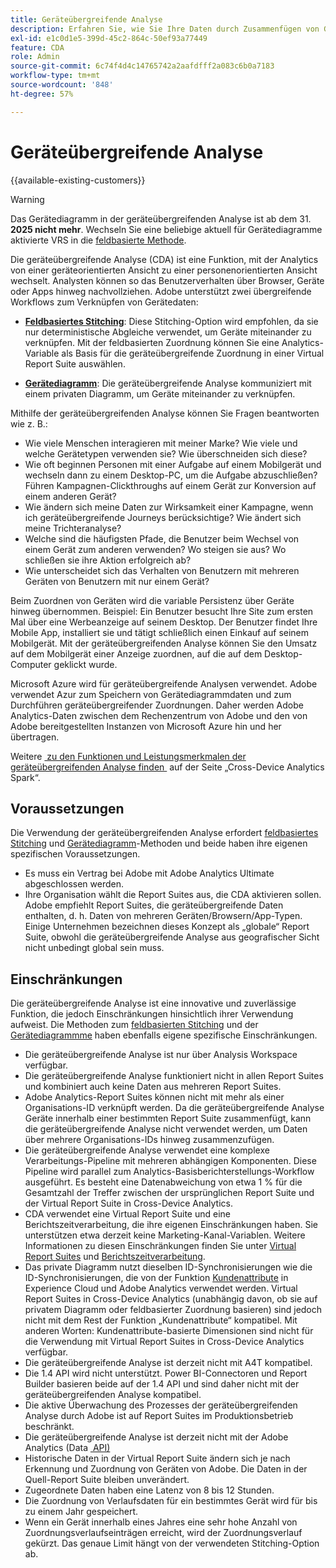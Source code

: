 ```yaml
---
title: Geräteübergreifende Analyse
description: Erfahren Sie, wie Sie Ihre Daten durch Zusammenfügen von Gerätedaten von geräteorientiert zu personenorientiert ändern.
exl-id: e1c0d1e5-399d-45c2-864c-50ef93a77449
feature: CDA
role: Admin
source-git-commit: 6c74f4d4c14765742a2aafdfff2a083c6b0a7183
workflow-type: tm+mt
source-wordcount: '848'
ht-degree: 57%

---
```


# Geräteübergreifende Analyse

{{available-existing-customers}}

>[!WARNING]
>
>Das Gerätediagramm in der geräteübergreifenden Analyse ist ab dem 31. **2025 nicht mehr**. Wechseln Sie eine beliebige aktuell für Gerätediagramme aktivierte VRS in die [feldbasierte Methode](/help/components/cda/field-based-stitching.md).
>


Die geräteübergreifende Analyse (CDA) ist eine Funktion, mit der Analytics von einer geräteorientierten Ansicht zu einer personenorientierten Ansicht wechselt. Analysten können so das Benutzerverhalten über Browser, Geräte oder Apps hinweg nachvollziehen. Adobe unterstützt zwei übergreifende Workflows zum Verknüpfen von Gerätedaten:

* [**Feldbasiertes Stitching**](field-based-stitching.md): Diese Stitching-Option wird empfohlen, da sie nur deterministische Abgleiche verwendet, um Geräte miteinander zu verknüpfen.
Mit der feldbasierten Zuordnung können Sie eine Analytics-Variable als Basis für die geräteübergreifende Zuordnung in einer Virtual Report Suite auswählen.

* [**Gerätediagramm**](device-graph.md): Die geräteübergreifende Analyse kommuniziert mit einem privaten Diagramm, um Geräte miteinander zu verknüpfen.

Mithilfe der geräteübergreifenden Analyse können Sie Fragen beantworten wie z. B.:

* Wie viele Menschen interagieren mit meiner Marke? Wie viele und welche Gerätetypen verwenden sie? Wie überschneiden sich diese?
* Wie oft beginnen Personen mit einer Aufgabe auf einem Mobilgerät und wechseln dann zu einem Desktop-PC, um die Aufgabe abzuschließen? Führen Kampagnen-Clickthroughs auf einem Gerät zur Konversion auf einem anderen Gerät?
* Wie ändern sich meine Daten zur Wirksamkeit einer Kampagne, wenn ich geräteübergreifende Journeys berücksichtige? Wie ändert sich meine Trichteranalyse?
* Welche sind die häufigsten Pfade, die Benutzer beim Wechsel von einem Gerät zum anderen verwenden? Wo steigen sie aus? Wo schließen sie ihre Aktion erfolgreich ab?
* Wie unterscheidet sich das Verhalten von Benutzern mit mehreren Geräten von Benutzern mit nur einem Gerät?

Beim Zuordnen von Geräten wird die variable Persistenz über Geräte hinweg übernommen. Beispiel: Ein Benutzer besucht Ihre Site zum ersten Mal über eine Werbeanzeige auf seinem Desktop. Der Benutzer findet Ihre Mobile App, installiert sie und tätigt schließlich einen Einkauf auf seinem Mobilgerät. Mit der geräteübergreifenden Analyse können Sie den Umsatz auf dem Mobilgerät einer Anzeige zuordnen, auf die auf dem Desktop-Computer geklickt wurde.

Microsoft Azure wird für geräteübergreifende Analysen verwendet. Adobe verwendet Azur zum Speichern von Gerätediagrammdaten und zum Durchführen geräteübergreifender Zuordnungen. Daher werden Adobe Analytics-Daten zwischen dem Rechenzentrum von Adobe und den von Adobe bereitgestellten Instanzen von Microsoft Azure hin und her übertragen.

Weitere [&#x200B; zu den Funktionen und Leistungsmerkmalen der geräteübergreifenden Analyse finden &#x200B;](https://express.adobe.com/page/8ZpjsX6Lp5XTM/) auf der Seite „Cross-Device Analytics Spark“.

## Voraussetzungen

Die Verwendung der geräteübergreifenden Analyse erfordert [feldbasiertes Stitching](field-based-stitching.md) und [Gerätediagramm](device-graph.md)-Methoden und beide haben ihre eigenen spezifischen Voraussetzungen.

* Es muss ein Vertrag bei Adobe mit Adobe Analytics Ultimate abgeschlossen werden.
* Ihre Organisation wählt die Report Suites aus, die CDA aktivieren sollen. Adobe empfiehlt Report Suites, die geräteübergreifende Daten enthalten, d. h. Daten von mehreren Geräten/Browsern/App-Typen. Einige Unternehmen bezeichnen dieses Konzept als „globale“ Report Suite, obwohl die geräteübergreifende Analyse aus geografischer Sicht nicht unbedingt global sein muss.

## Einschränkungen

Die geräteübergreifende Analyse ist eine innovative und zuverlässige Funktion, die jedoch Einschränkungen hinsichtlich ihrer Verwendung aufweist. Die Methoden zum [feldbasierten Stitching](field-based-stitching.md) und der [Gerätediagrammme](device-graph.md) haben ebenfalls eigene spezifische Einschränkungen.

* Die geräteübergreifende Analyse ist nur über Analysis Workspace verfügbar.
* Die geräteübergreifende Analyse funktioniert nicht in allen Report Suites und kombiniert auch keine Daten aus mehreren Report Suites.
* Adobe Analytics-Report Suites können nicht mit mehr als einer Organisations-ID verknüpft werden. Da die geräteübergreifende Analyse Geräte innerhalb einer bestimmten Report Suite zusammenfügt, kann die geräteübergreifende Analyse nicht verwendet werden, um Daten über mehrere Organisations-IDs hinweg zusammenzufügen.
* Die geräteübergreifende Analyse verwendet eine komplexe Verarbeitungs-Pipeline mit mehreren abhängigen Komponenten. Diese Pipeline wird parallel zum Analytics-Basisberichterstellungs-Workflow ausgeführt. Es besteht eine Datenabweichung von etwa 1 % für die Gesamtzahl der Treffer zwischen der ursprünglichen Report Suite und der Virtual Report Suite in Cross-Device Analytics.
* CDA verwendet eine Virtual Report Suite und eine Berichtszeitverarbeitung, die ihre eigenen Einschränkungen haben. Sie unterstützen etwa derzeit keine Marketing-Kanal-Variablen. Weitere Informationen zu diesen Einschränkungen finden Sie unter [Virtual Report Suites](/help/components/vrs/vrs-about.md) und [Berichtszeitverarbeitung](/help/components/vrs/vrs-report-time-processing.md).
* Das private Diagramm nutzt dieselben ID-Synchronisierungen wie die ID-Synchronisierungen, die von der Funktion [Kundenattribute](https://experienceleague.adobe.com/en/docs/core-services/interface/services/customer-attributes/attributes) in Experience Cloud und Adobe Analytics verwendet werden. Virtual Report Suites in Cross-Device Analytics (unabhängig davon, ob sie auf privatem Diagramm oder feldbasierter Zuordnung basieren) sind jedoch nicht mit dem Rest der Funktion „Kundenattribute“ kompatibel. Mit anderen Worten: Kundenattribute-basierte Dimensionen sind nicht für die Verwendung mit Virtual Report Suites in Cross-Device Analytics verfügbar.
* Die geräteübergreifende Analyse ist derzeit nicht mit A4T kompatibel.
* Die 1.4 API wird nicht unterstützt. Power BI-Connectoren und Report Builder basieren beide auf der 1.4 API und sind daher nicht mit der geräteübergreifenden Analyse kompatibel.
* Die aktive Überwachung des Prozesses der geräteübergreifenden Analyse durch Adobe ist auf Report Suites im Produktionsbetrieb beschränkt.
* Die geräteübergreifende Analyse ist derzeit nicht mit der Adobe Analytics (Data [&#x200B; API) &#x200B;](https://developer.adobe.com/analytics-apis/docs/2.0/)
* Historische Daten in der Virtual Report Suite ändern sich je nach Erkennung und Zuordnung von Geräten von Adobe. Die Daten in der Quell-Report Suite bleiben unverändert.
* Zugeordnete Daten haben eine Latenz von 8 bis 12 Stunden.
* Die Zuordnung von Verlaufsdaten für ein bestimmtes Gerät wird für bis zu einem Jahr gespeichert.
* Wenn ein Gerät innerhalb eines Jahres eine sehr hohe Anzahl von Zuordnungsverlaufseinträgen erreicht, wird der Zuordnungsverlauf gekürzt. Das genaue Limit hängt von der verwendeten Stitching-Option ab.
